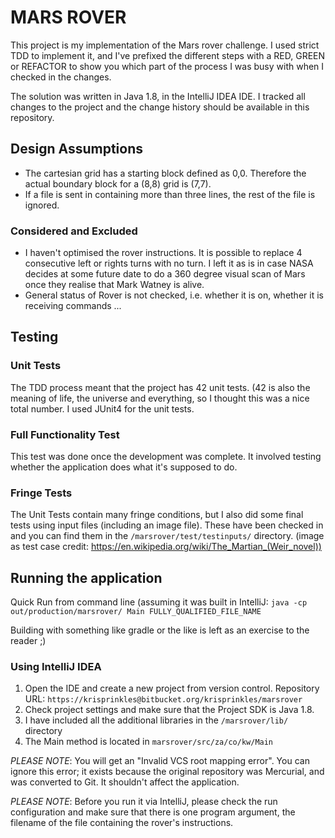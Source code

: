 # MARS ROVER
This project is my implementation of the Mars rover challenge. I used strict TDD to implement it, and I've prefixed the different steps with a RED, GREEN or REFACTOR to show you which part of the process I was busy with when I checked in the changes.

The solution was written in Java 1.8, in the IntelliJ IDEA IDE. I tracked all changes to the project and the change history should be available in this repository.

## Design Assumptions
- The cartesian grid has a starting block defined as 0,0. Therefore the actual boundary block for a (8,8) grid is (7,7).
- If a file is sent in containing more than three lines, the rest of the file is ignored.


### Considered and Excluded
- I haven't optimised the rover instructions. It is possible to replace 4 consecutive left or rights turns with no turn. I left it as is in case NASA decides at some future date to do a 360 degree visual scan of Mars once they realise that Mark Watney is alive.
- General status of Rover is not checked, i.e. whether it is on, whether it is receiving commands ...

## Testing
### Unit Tests
The TDD process meant that the project has 42 unit tests. (42 is also the meaning of life, the universe and everything, so I thought this was a nice total number. I used JUnit4 for the unit tests.
### Full Functionality Test
This test was done once the development was complete. It involved testing whether the application does what it's supposed to do.
### Fringe Tests
The Unit Tests contain many fringe conditions, but I also did some final tests using input files (including an image file). These have been checked in and you can find them in the `/marsrover/test/testinputs/` directory.
(image as test case credit: https://en.wikipedia.org/wiki/The_Martian_(Weir_novel))

## Running the application
Quick Run from command line (assuming it was built in IntelliJ:
`java -cp out/production/marsrover/ Main FULLY_QUALIFIED_FILE_NAME`

Building with something like gradle or the like is left as an exercise to the reader ;)

### Using IntelliJ IDEA
1. Open the IDE and create a new project from version control. Repository URL: `https://krisprinkles@bitbucket.org/krisprinkles/marsrover`
2. Check project settings and make sure that the Project SDK is Java 1.8.
3. I have included all the additional libraries in the `/marsrover/lib/` directory
4. The Main method is located in `marsrover/src/za/co/kw/Main`

*PLEASE NOTE*: You will get an "Invalid VCS root mapping error". You can ignore this error; it exists because the original repository was Mercurial, and was converted to Git. It shouldn't affect the application. 

*PLEASE NOTE*: Before you run it via IntelliJ, please check the run configuration and make sure that there is one program argument, the filename of the file containing the rover's instructions.